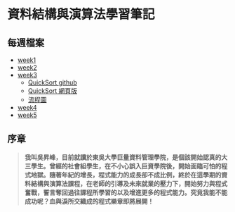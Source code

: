 # 資料結構與演算法學習筆記
## 每週檔案
* [week1](https://github.com/samuel80402/sam/tree/master/week1)
* [week2](https://github.com/samuel80402/sam/tree/master/week2)
* [week3](https://github.com/samuel80402/sam/tree/master/week3)
  * [QuickSort github](https://github.com/samuel80402/sam/blob/master/week3/quick_sort%20(2).ipynb)
  * [QuickSort 網頁版](https://nbviewer.jupyter.org/github/samuel80402/sam/blob/master/week3/quick_sort%20%282%29.ipynb)
  * [流程圖](https://github.com/samuel80402/sam/blob/master/week3/%E6%B5%81%E7%A8%8B%E5%9C%96%E8%88%87%E9%80%B2%E8%A1%8C%E8%AA%AA%E6%98%8E.png)
* [week4](https://github.com/samuel80402/sam/tree/master/week4)
* [week5](https://github.com/samuel80402/sam/tree/master/week5)

## 序章
>**我叫吳昇峰，目前就讀於東吳大學巨量資料管理學院，是個該開始認真的大三學生。曾經的社會組學生，在不小心誤入巨資學院後，開始面臨可怕的程式地獄。隨著年紀的增長，程式能力的成長卻不成比例，終於在這學期的資料結構與演算法課程，在老師的引導及未來就業的壓力下，開始努力與程式奮戰，誓言奪回過往課程所學習的以及增進更多的程式能力。究竟我能不能成功呢？血與淚所交織成的程式樂章即將展開！**
